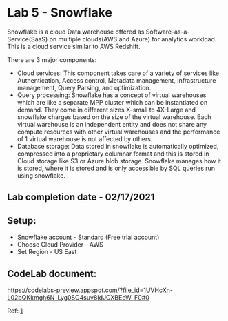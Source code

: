 # Lab 5 - Snowflake


Snowflake is a cloud Data warehouse offered as Software-as-a-Service(SaaS) on multiple clouds(AWS and Azure) for analytics workload. This is a cloud service similar to AWS Redshift.

There are 3 major components:
* Cloud services: This component takes care of a variety of services like Authentication, Access control, Metadata management, Infrastructure management, Query Parsing, and optimization.
* Query processing: Snowflake has a concept of virtual warehouses which are like a separate MPP cluster which can be instantiated on demand. They come in different sizes X-small to 4X-Large and snowflake charges based on the size of the virtual warehouse. Each virtual warehouse is an independent entity and does not share any compute resources with other virtual warehouses and the performance of 1 virtual warehouse is not affected by others.
* Database storage: Data stored in snowflake is automatically optimized, compressed into a proprietary columnar format and this is stored in Cloud storage like S3 or Azure blob storage. Snowflake manages how it is stored, where it is stored and is only accessible by SQL queries run using snowflake.



## Lab completion date - 02/17/2021

## Setup:

- Snowflake account - Standard (Free trial account)
- Choose Cloud Provider - AWS
- Set Region - US East

##


## CodeLab document:  
https://codelabs-preview.appspot.com/?file_id=1UVHcXn-L02bQKkmgh6N_Lyg0SC4suv8IdJCXBEoW_F0#0

Ref:
[1](https://medium.com/@achilleus/snowflake-cloud-data-warehouse-66569157a399)

